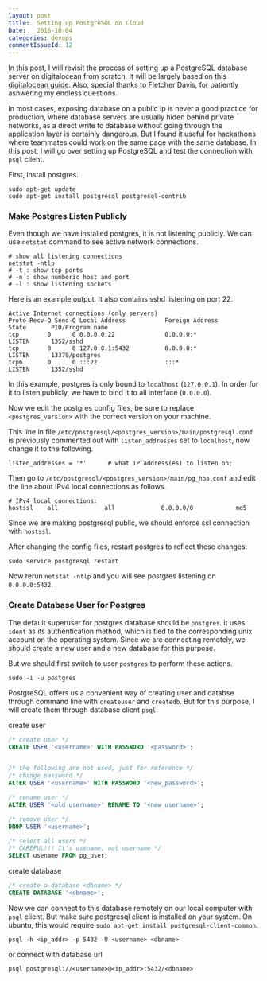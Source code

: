```yaml
---
layout: post
title:  Setting up PostgreSQL on Cloud
Date:   2016-10-04
categories: devops
commentIssueId: 12
---
```



In this post, I will revisit the process of setting up a PostgreSQL
database server on digitalocean from scratch. It will be largely based
on this
[digitalocean guide](https://www.digitalocean.com/community/tutorials/how-to-install-and-use-postgresql-on-ubuntu-16-04).
Also, special thanks to Fletcher Davis, for patiently asnwering my
endless questions.

In most cases, exposing database on a public ip is never a good
practice for production, where database servers are usually hiden
behind private networks, as a direct write to database without going
through the application layer is certainly dangerous. But I found it
useful for hackathons where teammates could work on the same page with
the same database. In this post, I will go over setting up PostgreSQL
and test the connection with `psql` client.

First, install postgres.

```
sudo apt-get update
sudo apt-get install postgresql postgresql-contrib
```

### Make Postgres Listen Publicly

Even though we have installed postgres, it is not listening publicly.
We can use `netstat` command to see active network connections.

```
# show all listening connections
netstat -ntlp
# -t : show tcp ports
# -n : show numberic host and port
# -l : show listening sockets
```

Here is an example output. It also contains sshd listening on port 22.

```
Active Internet connections (only servers)
Proto Recv-Q Send-Q Local Address           Foreign Address         State       PID/Program name
tcp        0      0 0.0.0.0:22              0.0.0.0:*               LISTEN      1352/sshd
tcp        0      0 127.0.0.1:5432          0.0.0.0:*               LISTEN      13379/postgres
tcp6       0      0 :::22                   :::*                    LISTEN      1352/sshd
```

In this example, postgres is only bound to `localhost` (`127.0.0.1`).
In order for it to listen publicly, we have to bind it to all
interface (`0.0.0.0`).


Now we edit the postgres config files, be sure to replace
`<postgres_version>` with the correct version on your machine.

This line in file
`/etc/postgresql/<postgres_version>/main/postgresql.conf`
is previously commented out with `listen_addresses`
set to `localhost`, now change it to the following.

```
listen_addresses = '*'		# what IP address(es) to listen on;
```

Then go to
`/etc/postgresql/<postgres_version>/main/pg_hba.conf` and edit
the line about IPv4 local connections as follows.

```
# IPv4 local connections:
hostssl    all             all             0.0.0.0/0            md5
```

Since we are making postgresql public, we should enforce ssl connection
with `hostssl`.

After changing the config files, restart postgres to reflect these
changes.

```
sudo service postgresql restart
```

Now rerun `netstat -ntlp` and you will see postgres listening on
`0.0.0.0:5432`.


### Create Database User for Postgres

The default superuser for postgres database should be `postgres`. it
uses `ident` as its authentication method, which is tied to the
corresponding unix account on the operating system.
Since we are connecting remotely, we should create a new user and a
new database for this purpose.

But we should first switch to user `postgres` to perform these actions.

```
sudo -i -u postgres
```

PostgreSQL offers us a convenient way of creating user and databse
through command line with `createuser` and `createdb`. But for this
purpose, I will create them through database client `psql`.

create user

```sql
/* create user */
CREATE USER '<username>' WITH PASSWORD '<password>';


/* the following are not used, just for reference */
/* change password */
ALTER USER '<username>' WITH PASSWORD '<new_password>';

/* rename user */
ALTER USER '<old_username>' RENAME TO '<new_username>';

/* remove user */
DROP USER '<username>';

/* select all users */
/* CAREFUL!!! It's usename, not username */
SELECT usename FROM pg_user;
```

create database

```sql
/* create a database <dbname> */
CREATE DATABASE '<dbname>';
```


Now we can connect to this database remotely on our local computer
with `psql` client. But make sure postgresql client is installed on
your system. On ubuntu, this would require
`sudo apt-get install postgresql-client-common`.

```
psql -h <ip_addr> -p 5432 -U <username> <dbname>
```

or connect with database url

```
psql postgresql://<username>@<ip_addr>:5432/<dbname>
```
